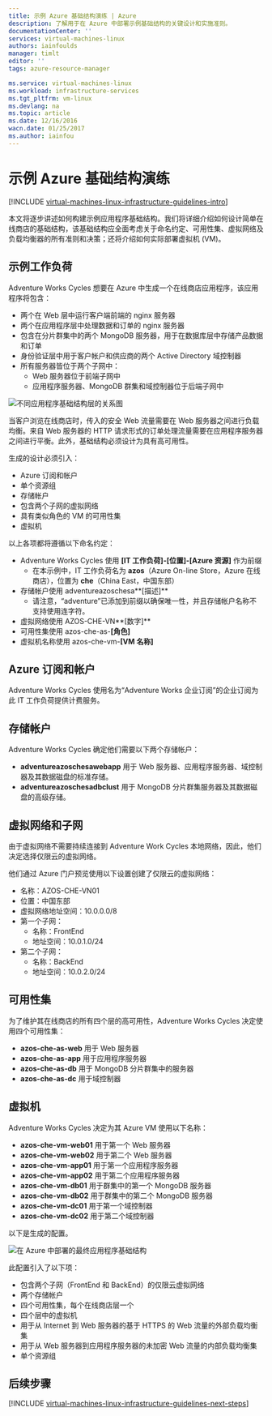 ```yaml
---
title: 示例 Azure 基础结构演练 | Azure
description: 了解用于在 Azure 中部署示例基础结构的关键设计和实施准则。
documentationCenter: ''
services: virtual-machines-linux
authors: iainfoulds
manager: timlt
editor: ''
tags: azure-resource-manager

ms.service: virtual-machines-linux
ms.workload: infrastructure-services
ms.tgt_pltfrm: vm-linux
ms.devlang: na
ms.topic: article
ms.date: 12/16/2016
wacn.date: 01/25/2017
ms.author: iainfou
---
```


# 示例 Azure 基础结构演练

[!INCLUDE [virtual-machines-linux-infrastructure-guidelines-intro](../../includes/virtual-machines-linux-infrastructure-guidelines-intro.md)]

本文将逐步讲述如何构建示例应用程序基础结构。我们将详细介绍如何设计简单在线商店的基础结构，该基础结构应全面考虑关于命名约定、可用性集、虚拟网络及负载均衡器的所有准则和决策；还将介绍如何实际部署虚拟机 (VM)。

## 示例工作负荷

Adventure Works Cycles 想要在 Azure 中生成一个在线商店应用程序，该应用程序将包含：

- 两个在 Web 层中运行客户端前端的 nginx 服务器
- 两个在应用程序层中处理数据和订单的 nginx 服务器
- 包含在分片群集中的两个 MongoDB 服务器，用于在数据库层中存储产品数据和订单
- 身份验证层中用于客户帐户和供应商的两个 Active Directory 域控制器
- 所有服务器皆位于两个子网中：
    - Web 服务器位于前端子网中
    - 应用程序服务器、MongoDB 群集和域控制器位于后端子网中

![不同应用程序基础结构层的关系图](./media/virtual-machines-common-infrastructure-service-guidelines/example-tiers.png)

当客户浏览在线商店时，传入的安全 Web 流量需要在 Web 服务器之间进行负载均衡。来自 Web 服务器的 HTTP 请求形式的订单处理流量需要在应用程序服务器之间进行平衡。此外，基础结构必须设计为具有高可用性。

生成的设计必须引入：

- Azure 订阅和帐户
- 单个资源组
- 存储帐户
- 包含两个子网的虚拟网络
- 具有类似角色的 VM 的可用性集
- 虚拟机

以上各项都将遵循以下命名约定：

- Adventure Works Cycles 使用 **[IT 工作负荷]-[位置]-[Azure 资源]** 作为前缀
    - 在本示例中，IT 工作负荷名为 **azos**（Azure On-line Store，Azure 在线商店），位置为 **che**（China East，中国东部）
- 存储帐户使用 adventureazoschesa**[描述]**
    - 请注意，“adventure”已添加到前缀以确保唯一性，并且存储帐户名称不支持使用连字符。
- 虚拟网络使用 AZOS-CHE-VN**[数字]**
- 可用性集使用 azos-che-as-**[角色]**
- 虚拟机名称使用 azos-che-vm-**[VM 名称]**

## Azure 订阅和帐户

Adventure Works Cycles 使用名为“Adventure Works 企业订阅”的企业订阅为此 IT 工作负荷提供计费服务。

## 存储帐户

Adventure Works Cycles 确定他们需要以下两个存储帐户：

- **adventureazoschesawebapp** 用于 Web 服务器、应用程序服务器、域控制器及其数据磁盘的标准存储。
- **adventureazoschesadbclust** 用于 MongoDB 分片群集服务器及其数据磁盘的高级存储。

## 虚拟网络和子网

由于虚拟网络不需要持续连接到 Adventure Work Cycles 本地网络，因此，他们决定选择仅限云的虚拟网络。

他们通过 Azure 门户预览使用以下设置创建了仅限云的虚拟网络：

- 名称：AZOS-CHE-VN01
- 位置：中国东部
- 虚拟网络地址空间：10.0.0.0/8
- 第一个子网：
    - 名称：FrontEnd
    - 地址空间：10.0.1.0/24
- 第二个子网：
    - 名称：BackEnd
    - 地址空间：10.0.2.0/24

## 可用性集

为了维护其在线商店的所有四个层的高可用性，Adventure Works Cycles 决定使用四个可用性集：

- **azos-che-as-web** 用于 Web 服务器
- **azos-che-as-app** 用于应用程序服务器
- **azos-che-as-db** 用于 MongoDB 分片群集中的服务器
- **azos-che-as-dc** 用于域控制器

## 虚拟机

Adventure Works Cycles 决定为其 Azure VM 使用以下名称：

- **azos-che-vm-web01** 用于第一个 Web 服务器
- **azos-che-vm-web02** 用于第二个 Web 服务器
- **azos-che-vm-app01** 用于第一个应用程序服务器
- **azos-che-vm-app02** 用于第二个应用程序服务器
- **azos-che-vm-db01** 用于群集中的第一个 MongoDB 服务器
- **azos-che-vm-db02** 用于群集中的第二个 MongoDB 服务器
- **azos-che-vm-dc01** 用于第一个域控制器
- **azos-che-vm-dc02** 用于第二个域控制器

以下是生成的配置。

![在 Azure 中部署的最终应用程序基础结构](./media/virtual-machines-common-infrastructure-service-guidelines/example-config.png)

此配置引入了以下项：

- 包含两个子网（FrontEnd 和 BackEnd）的仅限云虚拟网络
- 两个存储帐户
- 四个可用性集，每个在线商店层一个
- 四个层中的虚拟机
- 用于从 Internet 到 Web 服务器的基于 HTTPS 的 Web 流量的外部负载均衡集
- 用于从 Web 服务器到应用程序服务器的未加密 Web 流量的内部负载均衡集
- 单个资源组

## <a name="next-steps"></a> 后续步骤

[!INCLUDE [virtual-machines-linux-infrastructure-guidelines-next-steps](../../includes/virtual-machines-linux-infrastructure-guidelines-next-steps.md)]

<!---HONumber=Mooncake_Quality_Review_1215_2016-->